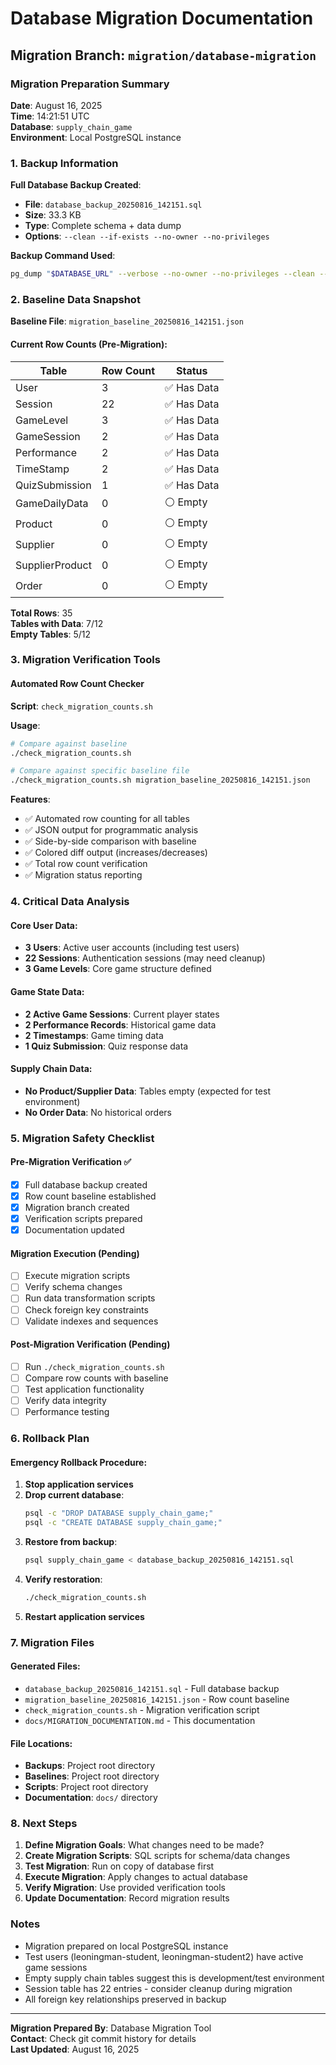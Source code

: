 # Database Migration Documentation

## Migration Branch: `migration/database-migration`

### Migration Preparation Summary

**Date**: August 16, 2025  
**Time**: 14:21:51 UTC  
**Database**: `supply_chain_game`  
**Environment**: Local PostgreSQL instance

### 1. Backup Information

**Full Database Backup Created**:

- **File**: `database_backup_20250816_142151.sql`
- **Size**: 33.3 KB
- **Type**: Complete schema + data dump
- **Options**: `--clean --if-exists --no-owner --no-privileges`

**Backup Command Used**:

```bash
pg_dump "$DATABASE_URL" --verbose --no-owner --no-privileges --clean --if-exists > database_backup_20250816_142151.sql
```

### 2. Baseline Data Snapshot

**Baseline File**: `migration_baseline_20250816_142151.json`

#### Current Row Counts (Pre-Migration):

| Table           | Row Count | Status      |
| --------------- | --------- | ----------- |
| User            | 3         | ✅ Has Data |
| Session         | 22        | ✅ Has Data |
| GameLevel       | 3         | ✅ Has Data |
| GameSession     | 2         | ✅ Has Data |
| Performance     | 2         | ✅ Has Data |
| TimeStamp       | 2         | ✅ Has Data |
| QuizSubmission  | 1         | ✅ Has Data |
| GameDailyData   | 0         | ⚪ Empty    |
| Product         | 0         | ⚪ Empty    |
| Supplier        | 0         | ⚪ Empty    |
| SupplierProduct | 0         | ⚪ Empty    |
| Order           | 0         | ⚪ Empty    |

**Total Rows**: 35  
**Tables with Data**: 7/12  
**Empty Tables**: 5/12

### 3. Migration Verification Tools

#### Automated Row Count Checker

**Script**: `check_migration_counts.sh`

**Usage**:

```bash
# Compare against baseline
./check_migration_counts.sh

# Compare against specific baseline file
./check_migration_counts.sh migration_baseline_20250816_142151.json
```

**Features**:

- ✅ Automated row counting for all tables
- ✅ JSON output for programmatic analysis
- ✅ Side-by-side comparison with baseline
- ✅ Colored diff output (increases/decreases)
- ✅ Total row count verification
- ✅ Migration status reporting

### 4. Critical Data Analysis

#### Core User Data:

- **3 Users**: Active user accounts (including test users)
- **22 Sessions**: Authentication sessions (may need cleanup)
- **3 Game Levels**: Core game structure defined

#### Game State Data:

- **2 Active Game Sessions**: Current player states
- **2 Performance Records**: Historical game data
- **2 Timestamps**: Game timing data
- **1 Quiz Submission**: Quiz response data

#### Supply Chain Data:

- **No Product/Supplier Data**: Tables empty (expected for test environment)
- **No Order Data**: No historical orders

### 5. Migration Safety Checklist

#### Pre-Migration Verification ✅

- [x] Full database backup created
- [x] Row count baseline established
- [x] Migration branch created
- [x] Verification scripts prepared
- [x] Documentation updated

#### Migration Execution (Pending)

- [ ] Execute migration scripts
- [ ] Verify schema changes
- [ ] Run data transformation scripts
- [ ] Check foreign key constraints
- [ ] Validate indexes and sequences

#### Post-Migration Verification (Pending)

- [ ] Run `./check_migration_counts.sh`
- [ ] Compare row counts with baseline
- [ ] Test application functionality
- [ ] Verify data integrity
- [ ] Performance testing

### 6. Rollback Plan

#### Emergency Rollback Procedure:

1. **Stop application services**
2. **Drop current database**:
   ```bash
   psql -c "DROP DATABASE supply_chain_game;"
   psql -c "CREATE DATABASE supply_chain_game;"
   ```
3. **Restore from backup**:
   ```bash
   psql supply_chain_game < database_backup_20250816_142151.sql
   ```
4. **Verify restoration**:
   ```bash
   ./check_migration_counts.sh
   ```
5. **Restart application services**

### 7. Migration Files

#### Generated Files:

- `database_backup_20250816_142151.sql` - Full database backup
- `migration_baseline_20250816_142151.json` - Row count baseline
- `check_migration_counts.sh` - Migration verification script
- `docs/MIGRATION_DOCUMENTATION.md` - This documentation

#### File Locations:

- **Backups**: Project root directory
- **Baselines**: Project root directory
- **Scripts**: Project root directory
- **Documentation**: `docs/` directory

### 8. Next Steps

1. **Define Migration Goals**: What changes need to be made?
2. **Create Migration Scripts**: SQL scripts for schema/data changes
3. **Test Migration**: Run on copy of database first
4. **Execute Migration**: Apply changes to actual database
5. **Verify Migration**: Use provided verification tools
6. **Update Documentation**: Record migration results

### Notes

- Migration prepared on local PostgreSQL instance
- Test users (leoningman-student, leoningman-student2) have active game sessions
- Empty supply chain tables suggest this is development/test environment
- Session table has 22 entries - consider cleanup during migration
- All foreign key relationships preserved in backup

---

**Migration Prepared By**: Database Migration Tool  
**Contact**: Check git commit history for details  
**Last Updated**: August 16, 2025
